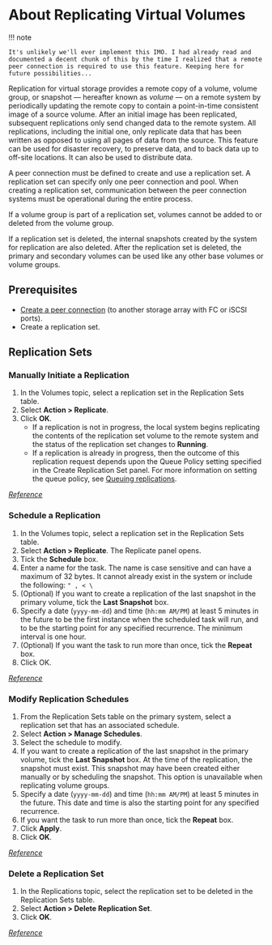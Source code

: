 # About Replicating Virtual Volumes

!!! note

    It's unlikely we'll ever implement this IMO. I had already read and documented a decent chunk of this by the time I realized that a remote peer connection is required to use this feature. Keeping here for future possibilities...

Replication for virtual storage provides a remote copy of a volume, volume group, or snapshot — hereafter known as *volume* — on a remote system by periodically updating the remote copy to contain a point-in-time consistent image of a source volume. After an initial image has been replicated, subsequent replications only send changed data to the remote system. All replications, including the initial one, only replicate data that has been written as opposed to using all pages of data from the source. This feature can be used for disaster recovery, to preserve data, and to back data up to off-site locations. It can also be used to distribute data.

A peer connection must be defined to create and use a replication set. A replication set can specify only one peer connection and pool. When creating a replication set, communication between the peer connection systems must be operational during the entire process.

If a volume group is part of a replication set, volumes cannot be added to or deleted from the volume group.

If a replication set is deleted, the internal snapshots created by the system for replication are also deleted. After the replication set is deleted, the primary and secondary volumes can be used like any other base volumes or volume groups.

## Prerequisites

- [Create a peer connection](https://www.dell.com/support/manuals/en-us/powervault-me4012/me4_series_ag_pub/creating-a-peer-connection?guid=guid-3a565d23-4c70-4f95-b24b-7a4851c419a8&lang=en-us) (to another storage array with FC or iSCSI ports).
- Create a replication set.

## Replication Sets

### Manually Initiate a Replication

1. In the Volumes topic, select a replication set in the Replication Sets table.
2. Select **Action > Replicate**.
3. Click **OK**.
      - If a replication is not in progress, the local system begins replicating the contents of the replication set volume to the remote system and the status of the replication set changes to **Running**.
      - If a replication is already in progress, then the outcome of this replication request depends upon the Queue Policy setting specified in the Create Replication Set panel. For more information on setting the queue policy, see [Queuing replications](https://www.dell.com/support/manuals/en-us/powervault-me4012/me4_series_ag_pub/queuing-replications?guid=guid-2ca07ca5-8f5b-4258-98a6-b15b3b0549a5&lang=en-us).

[*Reference*](https://www.dell.com/support/manuals/en-us/powervault-me4012/me4_series_ag_pub/manually-initiate-replication-from-the-volumes-topic?guid=guid-ef69d7c0-4b18-45db-9640-3bf048b5648d&lang=en-us)

### Schedule a Replication

1. In the Volumes topic, select a replication set in the Replication Sets table.
2. Select **Action > Replicate**. The Replicate panel opens.
3. Tick the **Schedule** box.
4. Enter a name for the task. The name is case sensitive and can have a maximum of 32 bytes. It cannot already exist in the system or include the following: `" , < \`
5. (Optional) If you want to create a replication of the last snapshot in the primary volume, tick the **Last Snapshot** box.
6. Specify a date (`yyyy-mm-dd`) and time (`hh:mm AM/PM`) at least 5 minutes in the future to be the first instance when the scheduled task will run, and to be the starting point for any specified recurrence. The minimum interval is one hour.
7. (Optional) If you want the task to run more than once, tick the **Repeat** box.
8. Click OK.

[*Reference*](https://www.dell.com/support/manuals/en-us/powervault-me4012/me4_series_ag_pub/schedule-a-replication-from-the-volumes-topic?guid=guid-26fbb63d-fcad-4de5-8645-c0855a447cb4&lang=en-us)

### Modify Replication Schedules

1. From the Replication Sets table on the primary system, select a replication set that has an associated schedule.
2. Select **Action > Manage Schedules**.
3. Select the schedule to modify.
4. If you want to create a replication of the last snapshot in the primary volume, tick the **Last Snapshot** box. At the time of the replication, the snapshot must exist. This snapshot may have been created either manually or by scheduling the snapshot. This option is unavailable when replicating volume groups.
5. Specify a date (`yyyy-mm-dd`) and time (`hh:mm AM/PM`) at least 5 minutes in the future. This date and time is also the starting point for any specified recurrence.
6. If you want the task to run more than once, tick the **Repeat** box.
7. Click **Apply**.
8. Click **OK**.

[*Reference*](https://www.dell.com/support/manuals/en-us/powervault-me4012/me4_series_ag_pub/manage-replication-schedules-from-the-volumes-topic?guid=guid-4813a011-40e9-46d0-8476-c8bd43e2e588&lang=en-us)

### Delete a Replication Set

1. In the Replications topic, select the replication set to be deleted in the Replication Sets table.
2. Select **Action > Delete Replication Set**.
3. Click **OK**.

[*Reference*](https://www.dell.com/support/manuals/en-us/powervault-me4012/me4_series_ag_pub/delete-a-replication-set?guid=guid-c8f119d0-935a-429c-ae02-836a359ed57f&lang=en-us)
